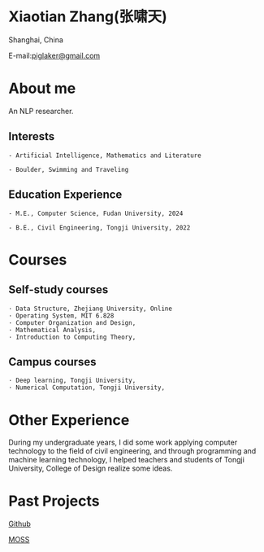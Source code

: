 
# Xiaotian Zhang(张啸天)

Shanghai, China

E-mail:piglaker@gmail.com

# About me

An NLP researcher.

## Interests

    - Artificial Intelligence, Mathematics and Literature 

    - Boulder, Swimming and Traveling

## Education Experience

    - M.E., Computer Science, Fudan University, 2024

    - B.E., Civil Engineering, Tongji University, 2022

# Courses

## Self-study courses

    · Data Structure, Zhejiang University, Online
    · Operating System, MIT 6.828
    · Computer Organization and Design, 
    · Mathematical Analysis, 
    · Introduction to Computing Theory, 

## Campus courses

    · Deep learning, Tongji University,
    · Numerical Computation, Tongji University,

# Other Experience

During my undergraduate years, I did some work applying computer technology to the field of civil engineering, and through programming and machine learning technology, I helped teachers and students of Tongji University, College of Design realize some ideas.

# Past Projects

[Github](https://github.com/piglaker)

[MOSS](https://txsun1997.github.io/blogs/moss.html)
